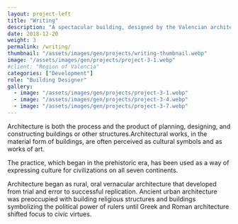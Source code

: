 ```yaml
---
layout: project-left
title: "Writing"
description: "A spectacular building, designed by the Valencian architect Santiago Calatrava."
date: 2018-12-20
weight: 3
permalink: /writing/
thumbnail: "/assets/images/gen/projects/writing-thumbnail.webp"
image: "/assets/images/gen/projects/project-3-1.webp"
#client: "Region of Valencia"
categories: ["Development"]
role: "Building Designer"
gallery:
  - image: "/assets/images/gen/projects/project-3-1.webp"
  - image: "/assets/images/gen/projects/project-3-4.webp"
  - image: "/assets/images/gen/projects/project-3-7.webp"
---
```


Architecture is both the process and the product of planning, designing, and constructing buildings or other structures.Architectural works, in the material form of buildings, are often perceived as cultural symbols and as works of art.

The practice, which began in the prehistoric era, has been used as a way of expressing culture for civilizations on all seven continents.

Architecture began as rural, oral vernacular architecture that developed from trial and error to successful replication. Ancient urban architecture was preoccupied with building religious structures and buildings symbolizing the political power of rulers until Greek and Roman architecture shifted focus to civic virtues.
